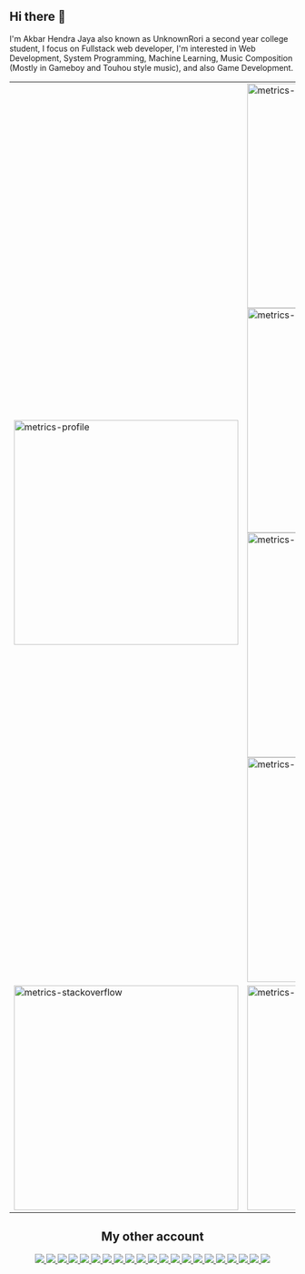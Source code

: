 ## Hi there 👋
I'm Akbar Hendra Jaya also known as UnknownRori a second year college student, I focus on Fullstack web developer, I'm interested in Web Development, System Programming, Machine Learning, Music Composition (Mostly in Gameboy and Touhou style music), and also Game Development.

<table>
  <tr>
    <td width="395">
      <img width="395" alt="metrics-profile" src="https://gist.githubusercontent.com/UnknownRori/35c73a169c0e5db7a0cb455f5e7bc048/raw/metrics-profile.svg"" />
    </td>
    <td width="395">
      <img width="395" alt="metrics-languages" src="https://gist.githubusercontent.com/UnknownRori/35c73a169c0e5db7a0cb455f5e7bc048/raw/metrics-languages.svg" />
      <img width="395" alt="metrics-wakatime" src="https://gist.githubusercontent.com/UnknownRori/35c73a169c0e5db7a0cb455f5e7bc048/raw/metrics-wakatime.svg" />
      <img width="395" alt="metrics-wakatime" src="https://gist.githubusercontent.com/UnknownRori/35c73a169c0e5db7a0cb455f5e7bc048/raw/2efa23aa0273145f7f33d565911694af7679a64c/metrics-recent-music-spotify.svg" />
      <img width="395" alt="metrics-wakatime" src="https://gist.githubusercontent.com/UnknownRori/35c73a169c0e5db7a0cb455f5e7bc048/raw/2efa23aa0273145f7f33d565911694af7679a64c/metrics-top-tracks-spotify.svg" />
    </td>
  </tr>
  <tr>
    <td width="395">
      <img width="395" alt="metrics-stackoverflow" src="https://gist.githubusercontent.com/UnknownRori/35c73a169c0e5db7a0cb455f5e7bc048/raw/metrics-stackoverflow.svg" />
    </td>
    <td width="395">
      <img width="395" alt="metrics-habits" src="https://gist.githubusercontent.com/UnknownRori/35c73a169c0e5db7a0cb455f5e7bc048/raw/metrics-habits.svg" />
    </td>
  </tr>
</table>
  
<div align="center">
  <h2>My other account</h2>
  <a href="https://twitter.com/UnknownRori" target="_blank">
    <img src="https://img.shields.io/badge/Twitter-1DA1F2?style=for-the-badge&logo=twitter&logoColor=white"/>
  </a>
  <a href="https://stackoverflow.com/users/13991588/unknownrori">
    <img src="https://img.shields.io/badge/Stack_Overflow-FE7A16?style=for-the-badge&logo=stack-overflow&logoColor=white"/>
  </a>
  <a href="https://stackexchange.com/users/19154447/unknownrori">
    <img src="https://img.shields.io/badge/StackExchange-%23ffffff.svg?style=for-the-badge&logo=StackExchange&logoColor=white"/>
  </a>
  <a href="https://www.figma.com/@UnknownRori" target="_blank">
    <img src="https://img.shields.io/badge/figma-%23F24E1E.svg?style=for-the-badge&logo=figma&logoColor=white"/>
  </a>
  <a href="https://discord.com/users/611902987744313345" target="_blank">
    <img src="https://img.shields.io/badge/-Discord-7289da?style=for-the-badge&logo=discord&logoColor=white" />
  </a>
  <a href="https://unknownrori.itch.io/" target="_blank">
    <img src="https://img.shields.io/badge/Itch-%23FF0B34.svg?style=for-the-badge&logo=Itch.io&logoColor=white" />
  </a>
  <a href="https://steamcommunity.com/id/UnknownRori/" target="_blank">
    <img src="https://img.shields.io/badge/steam-%23000000.svg?style=for-the-badge&logo=steam&logoColor=white" />
  </a>
  <a href="https://www.instagram.com/unknownrori/" target="_blank">
    <img src="https://img.shields.io/badge/Instagram-%23E4405F.svg?style=for-the-badge&logo=Instagram&logoColor=white" />
  </a>
  <a href="https://www.linkedin.com/in/unknownrori" target="_blank">
    <img src="https://img.shields.io/badge/linkedin-%230077B5.svg?style=for-the-badge&logo=linkedin&logoColor=white" />
  </a>
  <a href="https://www.freecodecamp.org/UnknownRori" target="_blank">
    <img src="https://img.shields.io/badge/Freecodecamp-%23123.svg?&style=for-the-badge&logo=freecodecamp&logoColor=green" />
  </a>
  <a href="https://www.codewars.com/users/UnknownRori" target="_blank">
    <img src="https://img.shields.io/badge/Codewars-B1361E?style=for-the-badge&logo=codewars&logoColor=grey" />
  </a>
  <a href="https://www.patreon.com/UnknownRori" target="_blank">
    <img src="https://img.shields.io/badge/Patreon-F96854?style=for-the-badge&logo=patreon&logoColor=white" />
  </a>
  <a href="https://open.spotify.com/user/31r62u3ch2kpe2vmk2bb3daulywy" target="_blank">
    <img src="https://img.shields.io/badge/Spotify-1ED760?style=for-the-badge&logo=spotify&logoColor=white" />
  </a>
  <a href="https://www.npmjs.com/~unknownrori" target="_blank">
    <img src="https://img.shields.io/badge/NPM-%23CB3837.svg?style=for-the-badge&logo=npm&logoColor=white" />
  </a>
  <a href="https://www.deviantart.com/unknownrori" target="_blank">
    <img src="https://img.shields.io/badge/DeviantArt-05CC47?style=for-the-badge&logo=deviantart&logoColor=white" />
  </a>
  <a href="https://pinterest.com/UnknownRori/" target="_blank">
    <img src="https://img.shields.io/badge/Pinterest-%23E60023.svg?style=for-the-badge&logo=Pinterest&logoColor=white" />
  </a>
  <a href="https://dribbble.com/UnknownRori" target="_blank">
    <img src="https://img.shields.io/badge/Dribbble-EA4C89?style=for-the-badge&logo=dribbble&logoColor=white" />
  </a>
  <a href="https://soundcloud.com/unknown-rori" target="_blank">
    <img src="https://img.shields.io/badge/sound%20cloud-FF5500?style=for-the-badge&logo=soundcloud&logoColor=white" />
  </a>
  <a href="https://dev.to/unknownrori" target="_blank">
    <img src="https://img.shields.io/badge/dev.to-0A0A0A?style=for-the-badge&logo=dev.to&logoColor=white" />
  </a>
  <a href="https://medium.com/@unknownrori" target="_blank">
    <img src="https://img.shields.io/badge/Medium-12100E?style=for-the-badge&logo=medium&logoColor=white" />
  </a>
  <a href="https://gitlab.com/UnknownRori", target="_blank">
    <img src="https://img.shields.io/badge/gitlab-%23181717.svg?style=for-the-badge&logo=gitlab&logoColor=white" />
  </a>
</div>
  
